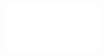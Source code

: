 ![Proposition 47. The Jews had the strongest possible assurance given to them that the Kingdom based on these covenants would be realized.](Proposition%2047.%20The%20Jews%20had%20the%20strongest%20possible%20assurance%20given%20to%20them%20that%20the%20Kingdom%20based%20on%20these%20covenants%20would%20be%20realized..md)